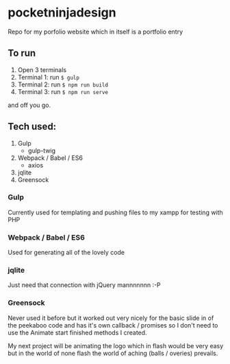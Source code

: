 # pocketninjadesign
Repo for my porfolio website which in itself is a portfolio entry 

## To run

1. Open 3 terminals
2. Terminal 1: run `$ gulp`
3. Terminal 2: run `$ npm run build`
4. Terminal 3: run `$ npm run serve`

and off you go.

## Tech used:

1. Gulp
   * gulp-twig
2. Webpack / Babel / ES6
   * axios
3. jqlite
4. Greensock

### Gulp

Currently used for templating and pushing files to my xampp for testing with PHP

### Webpack / Babel / ES6

Used for generating all of the lovely code

### jqlite

Just need that connection with jQuery mannnnnnn :-P

### Greensock

Never used it before but it worked out very nicely for the basic slide in of the peekaboo code and has it's own callback / promises so I don't need to use the Animate start finished methods I created.

My next project will be animating the logo which in flash would be very easy but in the world of none flash the world of aching (balls / overies) prevails.